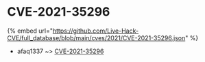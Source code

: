 # CVE-2021-35296
{% embed url="https://github.com/Live-Hack-CVE/full_database/blob/main/cves/2021/CVE-2021-35296.json" %}

* afaq1337 ~> [CVE-2021-35296](https://www.alice-snow.ru/2021/database/cve-2021-35296/cve-2021-35296-afaq1337)